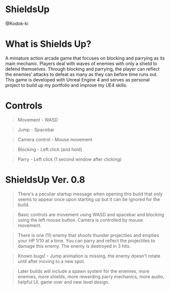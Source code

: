 # ShieldsUp
@Kodok-ki

What is Shields Up?
=========================
A miniature action arcade game that focuses on blocking and parrying as its main mechanic. Players deal with waves of enemies with only a shield to defend themselves. Through blocking and parrying, the player can reflect the enemies’ attacks to defeat as many as they can before time runs out. This game is developed with Unreal Engine 4 and serves as personal project to build up my portfolio and improve my UE4 skills.

Controls
=========================
>Movement - WASD

>Jump - Spacebar

>Camera control - Mouse movement

>Blocking - Left click (and hold)

>Parry - Left click (1 second window after clicking)


ShieldsUp Ver. 0.8
=========================
>There's a peculiar startup message when opening this build that only seems to appear once upon starting up but it can be ignored for the build.

>Basic controls are movement using WASD and spacebar and blocking using the left mouse button. Camera is controlled by mouse movement.

>There is one (1!) enemy that shoots thunder projectiles and empties your HP 1/10 at a time. You can parry and reflect the projectiles to damage this enemy. The enemy is destroyed in 3 hits.

>Known bugs! - Jump animation is missing, the enemy doesn't rotate until after moving to a new spot.

>Later builds will include a spawn system for the enemies, more enemies, more shields, more rewarding parry mechanics, more audio, helpful UI, game over and new level design.
